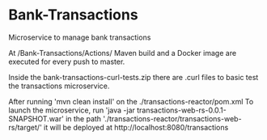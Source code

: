 # Bank-Transactions
Microservice to manage bank transactions


At /Bank-Transactions/Actions/  Maven build and a Docker image are executed for every push to master.

Inside the bank-transactions-curl-tests.zip there are .curl files to basic test the transactions microservice.

After running 'mvn clean install' on the ./transactions-reactor/pom.xml
To launch the microservice, run 'java -jar transactions-web-rs-0.0.1-SNAPSHOT.war' in the path './transactions-reactor/transactions-web-rs/target/' it will be deployed at http://localhost:8080/transactions

